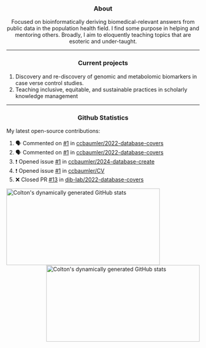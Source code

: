 <!--
Inspiration derived from:
1. https://zzetao.github.io/awesome-github-profile/
2. https://github.com/spcanelon
3. https://github.com/tallguyjenks

Tools used:
1. https://github.com/anuraghazra/github-readme-stats
2. https://github.com/jamesgeorge007/github-activity-readme
3. https://github.com/topics/profile-readme
-->

<h3 align="center">About</h3>

<p align="center">
Focused on bioinformatically deriving biomedical-relevant answers from public data in the population health field. 
I find some purpose in helping and mentoring others. Broadly, I aim to eloquently teaching topics that are esoteric and under-taught.
</p>

---

<h3 align="center">Current projects</h3>

1. Discovery and re-discovery of genomic and metabolomic biomarkers in case verse control studies.
2. Teaching inclusive, equitable, and sustainable practices in scholarly knowledge management

---

<h3 align="center">Github Statistics</h3>

My latest open-source contributions:

<!--START_SECTION:activity-->
1. 🗣 Commented on [#1](https://github.com/ccbaumler/2022-database-covers/pull/1#issuecomment-2078233715) in [ccbaumler/2022-database-covers](https://github.com/ccbaumler/2022-database-covers)
2. 🗣 Commented on [#1](https://github.com/ccbaumler/2022-database-covers/pull/1#issuecomment-2053745028) in [ccbaumler/2022-database-covers](https://github.com/ccbaumler/2022-database-covers)
3. ❗ Opened issue [#1](https://github.com/ccbaumler/2024-database-create/issues/1) in [ccbaumler/2024-database-create](https://github.com/ccbaumler/2024-database-create)
4. ❗ Opened issue [#1](https://github.com/ccbaumler/CV/issues/1) in [ccbaumler/CV](https://github.com/ccbaumler/CV)
5. ❌ Closed PR [#13](https://github.com/dib-lab/2022-database-covers/pull/13) in [dib-lab/2022-database-covers](https://github.com/dib-lab/2022-database-covers)
<!--END_SECTION:activity-->

<a href="https://github.com/ccbaumler">
  <img height="200" width=400 align="left" alt="Colton's dynamically generated GitHub stats" src="https://github-readme-stats.vercel.app/api?username=ccbaumler&show_icons=true&title_color=434d58&icon_color=fa8072&ring_color=ba55d3"/>
</a>
<a href="https://github.com/ccbaumler">
  <img height="200" width=400 align="right" alt="Colton's dynamically generated GitHub stats" src="https://github-readme-stats.vercel.app/api/top-langs/?username=ccbaumler&layout=compact&langs_count=6&card_width=320&title_color=434d58&hide=Standard%20ML,%20TeX,%20Jupyter%20Notebook" />
</a>
